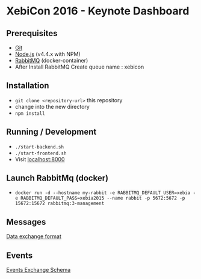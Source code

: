 # XebiCon 2016 - Keynote Dashboard

## Prerequisites
* [Git](http://git-scm.com/)
* [Node.js](http://nodejs.org/) (v4.4.x with NPM)
* [RabbitMQ](https://hub.docker.com/_/rabbitmq/) (docker-container)
* After Install RabbitMQ Create queue name : xebicon


## Installation

* `git clone <repository-url>` this repository
* change into the new directory
* `npm install`

## Running / Development

* `./start-backend.sh`
* `./start-frontend.sh`
* Visit [localhost:8000](http://localhost:8000)

## Launch RabbitMq (docker)
* `docker run -d --hostname my-rabbit -e RABBITMQ_DEFAULT_USER=xebia -e RABBITMQ_DEFAULT_PASS=xebia2015 --name rabbit -p 5672:5672 -p 15672:15672 rabbitmq:3-management`

## Messages

[Data exchange format](https://docs.google.com/spreadsheets/d/1Hf_5DhEML1nFLlESej3CQbdTKPcM2gnWIO5KJfj3ogo/edit#gid=0)

## Events

[Events Exchange Schema](https://drive.google.com/open?id=0B7TxBU0Irvk9bUx0QWVET1hVeUk)